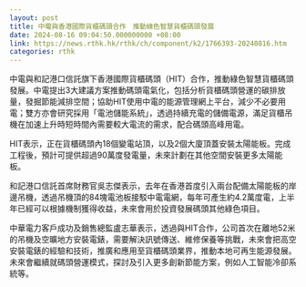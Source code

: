```yaml
---
layout: post
title: 中電與香港國際貨櫃碼頭合作　推動綠色智慧貨櫃碼頭發展
date: 2024-08-16 09:04:50.000000000 +08:00
link: https://news.rthk.hk/rthk/ch/component/k2/1766393-20240816.htm
categories: rthk
---
```


中電與和記港口信託旗下香港國際貨櫃碼頭（HIT）合作，推動綠色智慧貨櫃碼頭發展。中電提出3大建議方案推動碼頭電氣化，包括分析貨櫃碼頭營運的碳排放量，發掘節能減排空間；協助HIT使用中電的能源管理網上平台，減少不必要用電；雙方亦會研究採用「電池儲能系統」，透過持續充電的儲備電源，滿足貨櫃吊機在加速上升時短時間內需要較大電流的需求，配合碼頭高峰用電。

HIT表示，正在貨櫃碼頭內18個變電站頂，以及2個大廈頂蓋安裝太陽能板。完成工程後，預計可提供超過90萬度發電量，未來計劃在其他空間安裝更多太陽能板。

和記港口信託首席財務官吳志傑表示，去年在香港首度引入兩台配備太陽能板的岸邊吊機，透過吊機頂的84塊電池板接駁中電電網，每年可產生約4.2萬度電，上半年已經可以根據機制獲得收益，未來會用於投資發展碼頭其他綠色項目。

中華電力客戶成功及銷售總監盧志華表示，透過與HIT合作，公司首次在離地52米的吊機及空曠地方安裝電錶，需要解決訊號傳送、維修保養等挑戰，未來會把高空安裝電錶的經驗和技術，推廣和應用至貨櫃碼頭業界，推動本地可再生能源發展。未來會繼續就碼頭營運模式，探討及引入更多創新節能方案，例如人工智能冷卻系統等。
